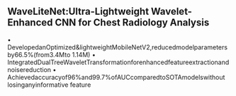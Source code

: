 ## WaveLiteNet:Ultra-Lightweight Wavelet-Enhanced CNN for Chest Radiology Analysis
 • DevelopedanOptimized&lightweightMobileNetV2,reducedmodelparametersby66.5%(from3.4Mto
 1.14M)
 • IntegratedDualTreeWaveletTransformationforenhancedfeatureextractionandnoisereduction
 • Achievedaccuracyof96%and99.7%ofAUCcomparedtoSOTAmodelswithout losinganyinformative
 feature
